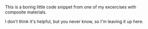 This is a boring little code snippet from one of my excercises with composite materials.

I don't think it's helpful, but you never know, so I'm leaving it up here.
